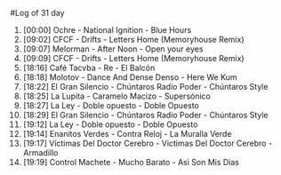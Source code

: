 #Log of 31 day

1. [00:00] Ochre - National Ignition - Blue Hours
1. [09:02] CFCF - Drifts - Letters Home (Memoryhouse Remix)
1. [09:07] Melorman - After Noon - Open your eyes
1. [09:09] CFCF - Drifts - Letters Home (Memoryhouse Remix)
1. [18:16] Café Tacvba - Re - El Balcón
1. [18:18] Molotov - Dance And Dense Denso - Here We Kum
1. [18:22] El Gran Silencio - Chúntaros Radio Poder - Chúntaros Style
1. [18:25] La Lupita - Caramelo Macizo - Supersónico
1. [18:27] La Ley - Doble opuesto - Doble Opuesto
1. [18:29] El Gran Silencio - Chúntaros Radio Poder - Chúntaros Style
1. [19:12] La Ley - Doble opuesto - Doble Opuesto
1. [19:14] Enanitos Verdes - Contra Reloj - La Muralla Verde
1. [19:17] Víctimas Del Doctor Cerebro - Victimas Del Doctor Cerebro - Armadillo
1. [19:19] Control Machete - Mucho Barato - Asi Son Mis Dias
